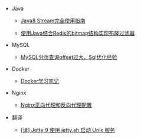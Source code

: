 - Java
 
  - [Java8 Stream完全使用指南](java/java8-stream.md)

  - [使用Java结合Redis的bitmap结构实现布隆过滤器](java/redis-bloom-filter.md)

- MySQL

  - [MySQL分页查询offset过大，Sql优化经验](mysql/mysql-limit-optimization.md)

- Docker

  - [Docker学习笔记](docker/docker-learn-note.md)

- Nginx

  - [Nginx正向代理和反向代理配置](nginx/nginx-config.md)

- 翻译

  - [[译] Jetty 9 使用 jetty.sh 启动 Unix 服务](translate/start-jetty-9.md)
  